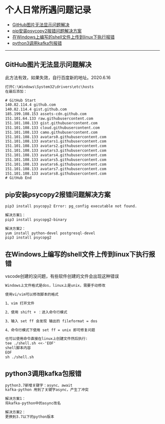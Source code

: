 # 个人日常所遇问题记录

+ [GitHub图片无法显示问题解决](#GitHub图片无法显示问题解决)
+ [pip安装psycopy2报错问题解决方案](#pip安装psycopy2报错问题解决方案)
+ [在Windows上编写的shell文件上传到linux下执行报错](#在Windows上编写的shell文件上传到linux下执行报错)
+ [python3调用kafka包报错](#python3调用kafka包报错)

___

## GitHub图片无法显示问题解决

此方法有效，如果失效，自行百度新的地址。2020.6.16

```txt
打开C:\Windows\System32\drivers\etc\hosts
在最后添加：

# GitHub Start
140.82.114.4 github.com
140.82.114.4 gist.github.com
185.199.108.153 assets-cdn.github.com
151.101.64.133 raw.githubusercontent.com
151.101.108.133 gist.githubusercontent.com
151.101.108.133 cloud.githubusercontent.com
151.101.108.133 camo.githubusercontent.com
151.101.108.133 avatars0.githubusercontent.com
151.101.108.133 avatars1.githubusercontent.com
151.101.108.133 avatars2.githubusercontent.com
151.101.108.133 avatars3.githubusercontent.com
151.101.108.133 avatars4.githubusercontent.com
151.101.108.133 avatars5.githubusercontent.com
151.101.108.133 avatars6.githubusercontent.com
151.101.108.133 avatars7.githubusercontent.com
151.101.108.133 avatars8.githubusercontent.com
# GitHub End
```

## pip安装psycopy2报错问题解决方案

```txt
pip3 install psycopy2 Error: pg_config executable not found.

解决方案1：
pip3 install psycopg2-binary

解决方案2：
yum install python-devel postgresql-devel
pip3 install psycopg2
```

## 在Windows上编写的shell文件上传到linux下执行报错

vscode创建的没问题，有些软件创建的文件会出现这种错误

```txt
Windows上文件格式是dos，linux上是unix，需要手动修改

使用vi/vim可以修改脚本的格式

1、vim 打开文件

2、使用 shift + ：进入命令行模式 

3、输入 set ff 会发现 输出的 fileformat = dos 

4、命令行模式下使用 set ff = unix 即可修复问题

也可以使用命令直接在linux上创建文件然后执行:
tee ./shell.sh <<-'EOF'
shell脚本内容
EOF
sh ./shell.sh
```

## python3调用kafka包报错

```txt
python3.7新增关键字：async、await
kafka-python 用到了关键字async，产生了冲突

解决方案1：
将kafka-python中的async改名

解决方案2：
更换到3.7以下的python版本
```
